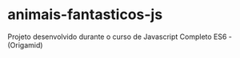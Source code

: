 # animais-fantasticos-js
Projeto desenvolvido durante o curso de Javascript Completo ES6 - (Origamid)
